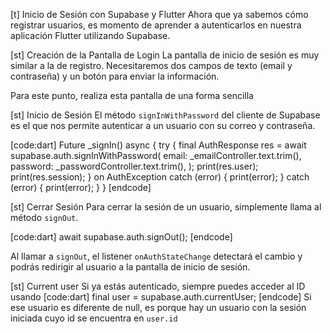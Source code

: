 [t] Inicio de Sesión con Supabase y Flutter
Ahora que ya sabemos cómo registrar usuarios, es momento de aprender a autenticarlos en nuestra aplicación Flutter utilizando Supabase.

[st] Creación de la Pantalla de Login
La pantalla de inicio de sesión es muy similar a la de registro. Necesitaremos dos campos de texto (email y contraseña) y un botón para enviar la información.

Para este punto, realiza esta pantalla de una forma sencilla

[st] Inicio de Sesión
El método `signInWithPassword` del cliente de Supabase es el que nos permite autenticar a un usuario con su correo y contraseña.

[code:dart]
Future<void> _signIn() async {
  try {
    final AuthResponse res = await supabase.auth.signInWithPassword(
      email: _emailController.text.trim(),
      password: _passwordController.text.trim(),
    );
    print(res.user);
    print(res.session);
  } on AuthException catch (error) {
    print(error);
  } catch (error) {
    print(error);
  }
}
[endcode]

[st] Cerrar Sesión
Para cerrar la sesión de un usuario, simplemente llama al método `signOut`.

[code:dart]
await supabase.auth.signOut();
[endcode]

Al llamar a `signOut`, el listener `onAuthStateChange` detectará el cambio y podrás redirigir al usuario a la pantalla de inicio de sesión.

[st] Current user
Si ya estás autenticado, siempre puedes acceder al ID usando
[code:dart]
final user = supabase.auth.currentUser;
[endcode]
Si ese usuario es diferente de null, es porque hay un usuario con la sesión iniciada cuyo id se encuentra en `user.id`